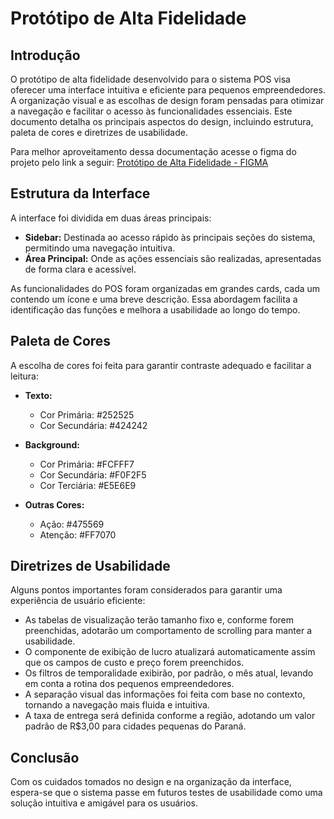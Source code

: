 # Protótipo de Alta Fidelidade

## Introdução

O protótipo de alta fidelidade desenvolvido para o sistema POS visa oferecer uma interface intuitiva e eficiente para pequenos empreendedores. A organização visual e as escolhas de design foram pensadas para otimizar a navegação e facilitar o acesso às funcionalidades essenciais. Este documento detalha os principais aspectos do design, incluindo estrutura, paleta de cores e diretrizes de usabilidade.

Para melhor aproveitamento dessa documentação acesse o figma do projeto pelo link a seguir: [Protótipo de Alta Fidelidade - FIGMA](https://www.figma.com/design/LTdDVyRKmTS6IJDwmCv2yR/TCC---Fluxo-da-Interface?node-id=507-467&t=ajWFVL8KkMJ6VkOS-1)

## Estrutura da Interface

A interface foi dividida em duas áreas principais:

- **Sidebar:** Destinada ao acesso rápido às principais seções do sistema, permitindo uma navegação intuitiva.
- **Área Principal:** Onde as ações essenciais são realizadas, apresentadas de forma clara e acessível.

As funcionalidades do POS foram organizadas em grandes cards, cada um contendo um ícone e uma breve descrição. Essa abordagem facilita a identificação das funções e melhora a usabilidade ao longo do tempo.

## Paleta de Cores

A escolha de cores foi feita para garantir contraste adequado e facilitar a leitura:

- **Texto:**  
  - Cor Primária: #252525  
  - Cor Secundária: #424242  
  
- **Background:**  
  - Cor Primária: #FCFFF7  
  - Cor Secundária: #F0F2F5  
  - Cor Terciária: #E5E6E9  
  
- **Outras Cores:**  
  - Ação: #475569  
  - Atenção: #FF7070  

## Diretrizes de Usabilidade

Alguns pontos importantes foram considerados para garantir uma experiência de usuário eficiente:

- As tabelas de visualização terão tamanho fixo e, conforme forem preenchidas, adotarão um comportamento de scrolling para manter a usabilidade.
- O componente de exibição de lucro atualizará automaticamente assim que os campos de custo e preço forem preenchidos.
- Os filtros de temporalidade exibirão, por padrão, o mês atual, levando em conta a rotina dos pequenos empreendedores.
- A separação visual das informações foi feita com base no contexto, tornando a navegação mais fluida e intuitiva.
- A taxa de entrega será definida conforme a região, adotando um valor padrão de R$3,00 para cidades pequenas do Paraná.


## Conclusão

Com os cuidados tomados no design e na organização da interface, espera-se que o sistema passe em futuros testes de usabilidade como uma solução intuitiva e amigável para os usuários.


